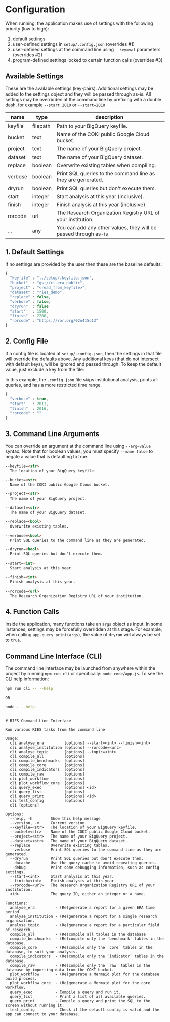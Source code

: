 # Configuration

When running, the application makes use of settings with the following priority (low to high):

1. default settings
2. user-defined settings in `setup/.config.json` (overrides #1)
3. user-defined settings at the command line using `--key=val` parameters (overrides #2)
4. program-defined settings locked to certain function calls (overrides #3)

## Available Settings

These are the available settings (key-pairs). Additional settings may be added to the settings object and they will be passed through as-is. All settings may be overridden at the command line by prefixing with a double dash, for example `--start 2010` or `--start=2010`

| name | type | description |
| - | - | - |
| keyfile | filepath | Path to your BigQuery keyfile. |
| bucket  | text | Name of the COKI public Google Cloud bucket. |
| project | text | The name of your BigQuery project. |
| dataset | text | The name of your BigQuery dataset. |
| replace | boolean | Overwrite existing tables when compiling. |
| verbose | boolean | Print SQL queries to the command line as they are generated. |
| dryrun  | boolean | Print SQL queries but don't execute them. |
| start   | integer | Start analysis at this year (inclusive). |
| finish  | integer | Finish analysis at this year (inclusive). |
| rorcode | url | The Research Organization Registry URL of your institution. |
| ...     | any | You can add any other values, they will be passed through as-is

## 1. Default Settings

If no settings are provided by the user then these are the baseline defaults:

```js
{
  "keyfile" : "../setup/.keyfile.json",
  "bucket"  : "gs://rt-era-public",
  "project" : "<read_from_keyfile>",
  "dataset" : "ries_demo",
  "replace" : false,
  "verbose" : false,
  "dryrun"  : false
  "start"   : 1500,
  "finish"  : 2200,
  "rorcode" : "https://ror.org/02n415q13"
}
```

## 2. Config File

If a config file is located at `setup/.config.json`, then the settings in that file will override the defaults above. Any additional keys (that do not intersect with default keys), will be ignored and passed through. To keep the default value, just exclude a key from the file:

In this example, the `.config.json` file skips institutional analysis, prints all queries, and has a more restricted time range.

```js
{
  "verbose" : true,
  "start"   : 2011,
  "finish"  : 2016,
  "rorcode" : ""
}
```

## 3. Command Line Arguments

You can override an argument at the command line using `--arg=value` syntax. Note that for boolean values, you must specify `--name false` to negate a value that is defaulting to true.

```markdown
--keyfile=<str>
  The location of your BigQuery keyfile.

--bucket=<str>
  Name of the COKI public Google Cloud bucket.

--project=<str>
  The name of your BigQuery project.

--dataset=<str>
  The name of your BigQuery dataset.

--replace=<bool>
  Overwrite existing tables.

--verbose=<bool>
  Print SQL queries to the command line as they are generated.

--dryrun=<bool>
  Print SQL queries but don't execute them.

--start=<int>
  Start analysis at this year.

--finish=<int>
  Finish analysis at this year.

--rorcode=<url>
  The Research Organization Registry URL of your institution.
```

## 4. Function Calls

Inside the application, many functions take an `args` object as input. In some instances, settings may be forcefully overridden at this stage. For example, when calling `app.query_print(args)`, the value of `dryrun` will always be set to `true`.

## Command Line Interface (CLI)

The command line interface may be launched from anywhere within the project by running `npm run cli` or specifically: `node code/app.js`. To see the CLI help information:

```bash
npm run cli -- --help
 
OR

node . --help
```

```docs

# RIES Command Line Interface

Run various RIES tasks from the command line

Usage:
  cli analyse_era         [options] --start=<int> --finish=<int>
  cli analyse_institution [options] --rorcode=<url>
  cli analyse_topic       [options] --topic=<int>
  cli compile_all         [options]
  cli compile_benchmarks  [options]
  cli compile_core        [options]
  cli compile_indicators  [options]
  cli compile_raw         [options]
  cli plot_workflow       [options]
  cli plot_workflow_core  [options]
  cli query_exec          [options] <id>
  cli query_list          [options]
  cli query_print         [options] <id>
  cli test_config         [options]
  cli [options]

Options:
  --help, -h        Show this help message
  --version, -v     Current version
  --keyfile=<str>   The location of your BigQuery keyfile.
  --bucket=<str>    Name of the COKI public Google Cloud bucket.
  --project=<str>   The name of your BigQuery project.
  --dataset=<str>   The name of your BigQuery dataset.
  --replace         Overwrite existing tables.
  --verbose         Print SQL queries to the command line as they are generated.
  --dryrun          Print SQL queries but don't execute them.
  --docache         Use the query cache to avoid repeating queries.
  --debug           Print some debugging information, such as config settings.
  --start=<int>     Start analysis at this year.
  --finish=<int>    Finish analysis at this year.
  --rorcode=<url>   The Research Organization Registry URL of your institution.
  <id>              The query ID, either an integer or a name.

Functions:
  analyse_era         - (Re)generate a report for a given ERA time period.
  analyse_institution - (Re)generate a report for a single research organisation.
  analyse_topic       - (Re)generate a report for a particular field of research .
  compile_all         - (Re)compile all tables in the database
  compile_benchmarks  - (Re)compile only the `benchmark` tables in the database.
  compile_core        - (Re)compile only the `core` tables in the database, to suit your analysis.
  compile_indicators  - (Re)compile only the `indicator` tables in the database.
  compile_raw         - (Re)compile only the `raw` tables in the database by importing data from the COKI bucket.
  plot_workflow       - (Re)generate a Mermaid plot for the database build process.
  plot_workflow_core  - (Re)generate a Mermaid plot for the core workflow.
  query_exec          - Compile a query and run it.
  query_list          - Print a list of all available queries.
  query_print         - Compile a query and print the SQL to the screen without running it.
  test_config         - Check if the default config is valid and the app can connect to your database.
```
